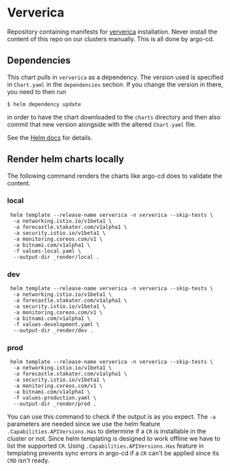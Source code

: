 # Ververica

Repository containing manifests for
[ververica](https://www.ververica.com/getting-started)
installation. Never install the content of this repo on our clusters manually. This is all done by argo-cd.

## Dependencies

This chart pulls in `ververica` as a dependency. The version
used is specified in `Chart.yaml` in the `dependencies` section.
If you change the version in there, you need to then run

    $ helm dependency update

in order to have the chart downloaded to the `charts` directory
and then also commit that new version alongside with the altered
`Chart.yaml` file.

See the [Helm docs](https://helm.sh/docs/topics/charts/#chart-dependencies)
for details.


## Render helm charts locally

The following command renders the charts like argo-cd does to validate the content.

### local

```
 helm template --release-name ververica -n ververica --skip-tests \
  -a networking.istio.io/v1beta1 \
  -a forecastle.stakater.com/v1alpha1 \
  -a security.istio.io/v1beta1 \
  -a monitoring.coreos.com/v1 \
  -a bitnami.com/v1alpha1 \
  -f values-local.yaml \
  --output-dir _render/local .
```

### dev

```
 helm template --release-name ververica -n ververica --skip-tests \
  -a networking.istio.io/v1beta1 \
  -a forecastle.stakater.com/v1alpha1 \
  -a security.istio.io/v1beta1 \
  -a monitoring.coreos.com/v1 \
  -a bitnami.com/v1alpha1 \
  -f values-development.yaml \
  --output-dir _render/dev . 
```

### prod

```
 helm template --release-name ververica -n ververica --skip-tests \
  -a networking.istio.io/v1beta1 \
  -a forecastle.stakater.com/v1alpha1 \
  -a security.istio.io/v1beta1 \
  -a monitoring.coreos.com/v1 \
  -a bitnami.com/v1alpha1 \
  -f values-production.yaml \
  --output-dir _render/prod . 
```

You can use this command to check if the output is as you expect. The `-a` parameters are needed since we use the
helm feature `.Capabilities.APIVersions.Has` to determine if a `CR` is installable in the cluster or not. Since
helm templating is designed to work offline we have to list the supported `CR`. Using `.Capabilities.APIVersions.Has`
feature in templating prevents sync errors in argo-cd if a `CR` can't be applied since its `CRD` isn't ready.